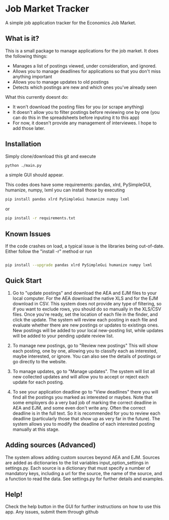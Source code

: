 # Job Market Tracker
A simple job application tracker for the Economics Job Market.

## What is it?
This is a small package to manage applications for the job market. It does the following things:
- Manages a list of postings viewed, under consideration, and ignored.
- Allows you to manage deadlines for applications so that you don't miss anything important
- Allows you to manage updates to old postings
- Detects which postings are new and which ones you've already seen

What this currently doesnt do:
- It won't download the posting files for you (or scrape anything)
- It doesn't allow you to filter postings before reviewing one by one (you can do this in the spreadsheets before inputing it to this app)
- For now, it doesn't provide any management of interviewes. I hope to add those later.

## Installation
Simply clone/download this git and execute
```sh
python ./main.py
```
a simple GUI should appear.

This codes does have some requirements: pandas, xlrd, PySimpleGUI, humanize, numpy, lxml
you can install those by executing
```sh
pip install pandas xlrd PySimpleGui humanize numpy lxml
```
or
```sh
pip install -r requirements.txt
```

## Known Issues

If the code crashes on load, a typical issue is the libraries being out-of-date.
Either follow the "install -r" method or run

```sh

pip install --upgrade pandas xlrd PySimpleGui humanize numpy lxml

```

## Quick Start

1) Go to "update postings" and download the AEA and EJM files to your local
computer. For the AEA download the native XLS and for the EJM download in CSV.
This system does not provide any type of filtering, so if you want to exclude
rows, you should do so manually in the XLS/CSV files. Once you're ready, set
the location of each file in the finder, and click the update. The system will
review each posting in each file and evaluate whether there are new postings or
updates to existings ones. New postings will be added to your local new-posting
list, while updates will be added to your pending update review list.

2) To manage new postings, go to "Review new postings" This will show each
posting, one by one, allowing you to classify each as interested, maybe
interested, or ignore. You can also see the details of postings or go directly
to the website.

3) To manage updates, go to "Manage updates". The system will list all new
collected updates and will allow you to accept or reject each update for each
posting.

4) To see your application deadline go to "View deadlines" there you will
find all the postings you marked as interested or maybes. Note that some
employers do a very bad job of marking the correct deadline in AEA and EJM, and
some even don't write any. Often the correct deadline is in the full text. So
it is recommended for you to review each deadline (particularly those that show
up as very far in the future). The system allows you to modify the deadline of
each interested posting manually at this stage.

## Adding sources (Advanced)

The system allows adding custom sources beyond AEA and EJM. Sources are added as
dictionaries to the list variables input_option_settings in settings.py. Each source
is a dictionary that must specify a number of mandatory keys, including a url
for the source, the name of the source, and a function to read the
data. See settings.py for further details and examples.

## Help!
Check the help button in the GUI for further instructions on how to use this app.
Any issues, submit them through github


